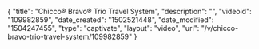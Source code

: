 {
    "title": "Chicco&reg; Bravo&reg; Trio Travel System",
    "description": "",
    "videoid": "109982859",
    "date_created": "1502521448",
    "date_modified": "1504247455",
    "type": "captivate",
    "layout": "video",
    "url": "\/v\/chicco-bravo-trio-travel-system\/109982859"
}